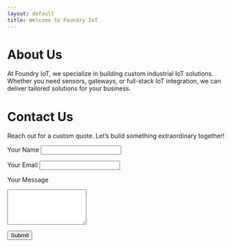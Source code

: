 ```yaml
---
layout: default
title: Welcome to Foundry IoT
---
```


# About Us
At Foundry IoT, we specialize in building custom industrial IoT solutions. Whether you need sensors, gateways, or full-stack IoT integration, we can deliver tailored solutions for your business.

# Contact Us
Reach out for a custom quote. Let’s build something extraordinary together!

<form id="contact-form" action="https://formsubmit.co/YOUR-EMAIL-HERE" method="POST">
  <label for="name">Your Name</label>
  <input type="text" id="name" name="name" required>
  
  <label for="email">Your Email</label>
  <input type="email" id="email" name="email" required>
  
  <label for="message">Your Message</label>
  <textarea id="message" name="message" rows="5" required></textarea>

  <input type="hidden" name="_subject" value="New Quote Request">
  
  <button type="submit">Submit</button>
</form>
